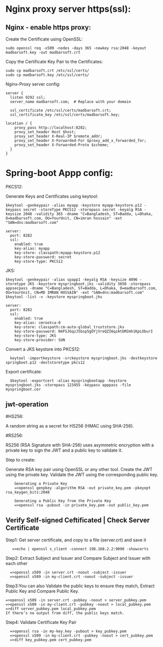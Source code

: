 Nginx proxy server https(ssl):
====================================

Nginx - enable https proxy:
------------------------------------------------

Create the Certificate using OpenSSL:

    sudo openssl req -x509 -nodes -days 365 -newkey rsa:2048 -keyout madbarsoft.key -out madbarsoft.crt


Copy the Certificate Key Pair to the Certificates:

    sudo cp madbarsoft.crt /etc/ssl/certs/
    sudo cp madbarsoft.key /etc/ssl/certs/


Nginx-Proxy server config:

    server {
      listen 9292 ssl;
      server_name madbarsoft.com;  # Replace with your domain
  
      ssl_certificate /etc/ssl/certs/madbarsoft.crt;
      ssl_certificate_key /etc/ssl/certs/madbarsoft.key;
      
    location / {
        proxy_pass http://localhost:8282;
        proxy_set_header Host $host;
        proxy_set_header X-Real-IP $remote_addr;
        proxy_set_header X-Forwarded-For $proxy_add_x_forwarded_for;
        proxy_set_header X-Forwarded-Proto $scheme;
      }
    }

 


Spring-boot Appp config:
=============================================   
  
PKCS12:

Generate Keys and Certificates using keytool:

    $keytool -genkeypair -alias myapp -keystore myapp-keystore.p12 -keypass secret -storeType PKCS12 -storepass secret -keyalg RSA -keysize 2048 -validity 365 -dname "C=Bangladesh, ST=Badda, L=Dhaka, O=madbarsoft.com, OU=YourUnit, CN=imran hossain" -ext "SAN=dns:madbarsoft.com"

    server:
      port: 8282
      ssl:
        enabled: true
        key-alias: myapp
        key-store: classpath:myapp-keystore.p12
        key-store-password: secret
        key-store-type: PKCS12

    
JKS:

    $keytool -genkeypair -alias spapp1 -keyalg RSA -keysize 4096 -storetype JKS -keystore myspringboot.jks -validity 3650 -storepass appsecpass -dname "C=Bangladesh, ST=Badda, L=Dhaka, O=madbarsoft.com, OU=YourUnit, CN=MD IMRAN HOSSAIN" -ext "SAN=dns:madbarsoft.com"
    $keytool -list -v -keystore myspringboot.jks

    server:
      port: 8282
      ssl:
        enabled: true
        key-alias: cmrootca-0
        key-store: classpath:cm-auto-global_truststore.jks
        key-store-password: N4FSJGqzJSbsp5gOYjVreQZI6qzAtbM2mh1KpLOburI
        key-store-type: JKS
        key-store-provider: SUN


Convert a JKS keystore into PKCS12:

      keytool -importkeystore -srckeystore myspringboot.jks -destkeystore springboot.p12 -deststoretype pkcs12


Export certificate:

      $keytool -exportcert -alias myspringbootapp -keystore myspringboot.jks -storepass 123455 -keypass apppass -file myspringboot.cer




jwt-operation
---------------------


#HS256:

  A random string as a secret for HS256 (HMAC using SHA-256). 



#RS256:

  RS256 (RSA Signature with SHA-256) uses asymmetric encryption with a private key to sign the JWT and a public key to validate it.

Step to create:

  Generate RSA key pair using OpenSSL or any other tool.
  Create the JWT using the private key.
  Validate the JWT using the corresponding public key.

        Generating a Private Key
        =>openssl genpkey -algorithm RSA -out private_key.pem -pkeyopt rsa_keygen_bits:2048

        Generating a Public Key from the Private Key
        =>openssl rsa -pubout -in private_key.pem -out public_key.pem



Verify Self-signed Ceftificated | Check Server Certificate
------------------------------------------------------------------

Step1: Get server certificate, and copy to a file (server.crt) and save it

       =>echo | openssl s_client -connect 198.168.2.2:9090 -showcerts

Step2:  Extract Subject and Issuer and Compare Subject and Issuer with each other

      =>openssl x509 -in server.crt -noout -subject -issuer
      =>openssl x509 -in my-client.crt -noout -subject -issuer

Step3:You can also Validate the public keys to ensure they match, Extract Public Key and Compare Public Key.

    =>openssl x509 -in server.crt -pubkey -noout > server_pubkey.pem
    =>openssl x509 -in my-client.crt -pubkey -noout > local_pubkey.pem
    =>diff server_pubkey.pem local_pubkey.pem
    If there’s no output from diff, the public keys match.


Step4: Validate Certificate Key Pair

      =>openssl rsa -in my-key.key -pubout > key_pubkey.pem
      =>openssl x509 -in my-client.crt -pubkey -noout > cert_pubkey.pem
      =>diff key_pubkey.pem cert_pubkey.pem




        
